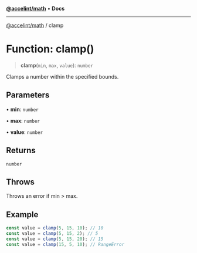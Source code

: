 [**@accelint/math**](../README.md) • **Docs**

***

[@accelint/math](../README.md) / clamp

# Function: clamp()

> **clamp**(`min`, `max`, `value`): `number`

Clamps a number within the specified bounds.

## Parameters

• **min**: `number`

• **max**: `number`

• **value**: `number`

## Returns

`number`

## Throws

Throws an error if min > max.

## Example

```ts
const value = clamp(5, 15, 10); // 10
const value = clamp(5, 15, 2); // 5
const value = clamp(5, 15, 20); // 15
const value = clamp(15, 5, 10); // RangeError
```
